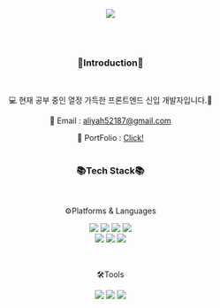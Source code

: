 <div align="center">
<img src="https://capsule-render.vercel.app/api?type=waving&color=0:11998e,100:38ef7d&height=200&section=header&text=Gyuri%20Github!&fontSize=90" />

<br /><br />

### 🙌Introduction🙌

<br>

💻 현재 공부 중인 열정 가득한 프론트엔드 신입 개발자입니다.🤍


📧 Email : aliyah52187@gmail.com

🎨 PortFolio : [Click!](https://ranggu.notion.site/299b598f44fd4470af297be3771f0114?pvs=4)
<br /><br />

### 📚Tech Stack📚

<br />

⚙Platforms & Languages

<img src="https://img.shields.io/badge/HTML5-E34F26?style=flat&logo=html5&logoColor=white"/> <img src="https://img.shields.io/badge/CSS5-1572B6?style=flat&logo=css3&logoColor=white"/> <img src="https://img.shields.io/badge/JavaScript-F7DF1E?style=flat&logo=JavaScript&logoColor=white"/> <img src="https://img.shields.io/badge/TypeScript-3178C6?style=flat&logo=TypeScript&logoColor=white"/>
<br />
<img src="https://img.shields.io/badge/React-61DAFB?style=flat&logo=React&logoColor=white"/> <img src="https://img.shields.io/badge/Redux Toolkit-764ABC?style=flat&logo=Redux&logoColor=white"/> <img src="https://img.shields.io/badge/SCSS-CC6699?style=flat&logo=Sass&logoColor=white"/>

  
<br/>

🛠Tools

<img src="https://img.shields.io/badge/Vercel-000000?style=flat&logo=Vercel&logoColor=white"/> <img src="https://img.shields.io/badge/Figma-F24E1E?style=flat&logo=Figma&logoColor=white"/> <img src="https://img.shields.io/badge/Github-181717?style=flat&logo=Github&logoColor=white"/>
  
</div>


